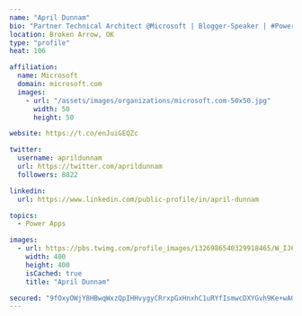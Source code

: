 ```yaml
---
name: "April Dunnam"
bio: "Partner Technical Architect @Microsoft | Blogger-Speaker | #PowerApps, #PowerAutomate, #Office365, #SharePoint | #WIT | #Karaoke Queen"
location: Broken Arrow, OK
type: "profile"
heat: 106

affiliation:
  name: Microsoft
  domain: microsoft.com
  images:
    - url: "/assets/images/organizations/microsoft.com-50x50.jpg"
      width: 50
      height: 50

website: https://t.co/enJuiGEQZc

twitter:
  username: aprildunnam
  url: https://twitter.com/aprildunnam
  followers: 8822

linkedin:
  url: https://www.linkedin.com/public-profile/in/april-dunnam

topics:
  - Power Apps

images:
  - url: https://pbs.twimg.com/profile_images/1326986540329918465/W_IJ6Ih2_400x400.jpg
    width: 400
    height: 400
    isCached: true
    title: "April Dunnam"

secured: "9fOxyOWjY8HBwqWxzQpIHHvygyCRrxpGxHnxhC1uRYfIsmwcDXYGvh9Ke+wAOV5ewZcgtFyeabl0vP2Ji1XqKYfsm0JWIlZF1czrC8LD0bSjw4uCa5zL7DdnRR1vcaIKueGD9Uk0FJiMH36csDgoXCjAtr5IRk0OnYgeGLQAMgYRb2Zs4iAzzgUvwjVpOdB5ZptaxRDf+ja2/mayd5cC0T7lDQEySUM3DerY91I3MBLt87Vp+mgLRJQYAsL/nKkZhhGlAUTNIkEvbaDMjARLueOTDWkdf3Upy/9/nFPDKFROdF4nS5rPfGabw2y89+xIkjR5h+rZbqAzsuPAq+87bQi10jb7JdJDL7SnXiIdujH8zzMj9xuVA/JKqRDwdm+zVXIhBjuabIVTVSXh+niQV3CgZL1SKye3enT3kTnoMPs=;KkKx2hz53NF7+mD+Y3ZvTg=="
---
```


